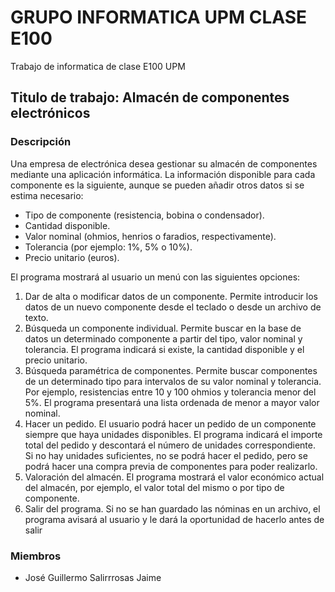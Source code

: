 # **GRUPO INFORMATICA UPM CLASE E100**
Trabajo de informatica de clase E100 UPM
## **Titulo de trabajo: Almacén de componentes electrónicos**
### **Descripción**
Una empresa de electrónica desea gestionar su almacén de componentes mediante
una aplicación informática. La información disponible para cada componente es la
siguiente, aunque se pueden añadir otros datos si se estima necesario:
- Tipo de componente (resistencia, bobina o condensador).
- Cantidad disponible.
- Valor nominal (ohmios, henrios o faradios, respectivamente).
- Tolerancia (por ejemplo: 1%, 5% o 10%).
- Precio unitario (euros).

El programa mostrará al usuario un menú con las siguientes opciones:
 1. Dar de alta o modificar datos de un componente. Permite introducir los datos de un nuevo componente desde el teclado o desde un archivo de texto.
 2. Búsqueda un componente individual. Permite buscar en la base de datos un determinado componente a partir del tipo, valor nominal y tolerancia. El programa indicará si existe, la cantidad disponible y el precio unitario.
 3. Búsqueda paramétrica de componentes. Permite buscar componentes de un determinado tipo para intervalos de su valor nominal y tolerancia. Por ejemplo, resistencias entre 10 y 100 ohmios y tolerancia menor del 5%. El programa presentará una lista ordenada de menor a mayor valor nominal.
 4. Hacer un pedido. El usuario podrá hacer un pedido de un componente siempre que haya unidades disponibles. El programa indicará el importe total del pedido y descontará el número de unidades correspondiente. Si no hay unidades suficientes, no se podrá hacer el pedido, pero se podrá hacer una compra previa de componentes para poder realizarlo.
 5. Valoración del almacén. El programa mostrará el valor económico actual del almacén, por ejemplo, el valor total del mismo o por tipo de componente.
 6. Salir del programa. Si no se han guardado las nóminas en un archivo, el programa avisará al usuario y le dará la oportunidad de hacerlo antes de salir
### **Miembros**
- José Guillermo Salirrrosas Jaime
